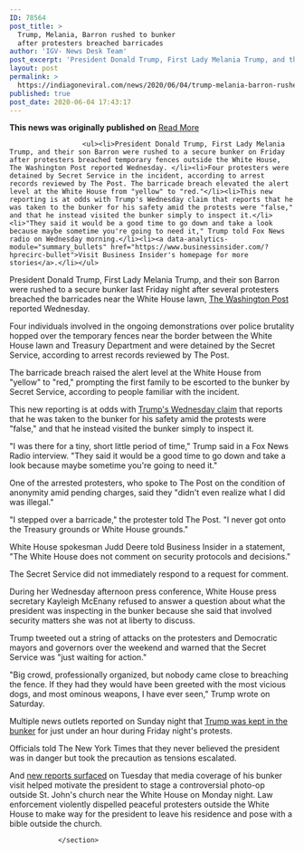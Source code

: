 ```yaml
---
ID: 78564
post_title: >
  Trump, Melania, Barron rushed to bunker
  after protesters breached barricades
author: 'IGV- News Desk Team'
post_excerpt: 'President Donald Trump, First Lady Melania Trump, and their son Barron were rushed to a secure bunker on Friday after protesters breached temporary fences outside the White House, The Washington Post reported Wednesday. Four protesters were detained by Secret Service in the incident, according to arrest records reviewed by The Post. The barricade breach elevated the&hellip;'
layout: post
permalink: >
  https://indiagoneviral.com/news/2020/06/04/trump-melania-barron-rushed-to-bunker-after-protesters-breached-barricades/78564/india-gone-viral/
published: true
post_date: 2020-06-04 17:43:17
---
```

<b>This news was originally published on</b> <a href="https://www.businessinsider.com/trump-rushed-to-bunker-after-protesters-breached-barricades-white-house-2020-6" class="button purchase" rel="nofollow noopener noreferrer" target="_blank">Read More</a> <br/><section data-post-type="post" data-track-content=""><div data-piano-inline-content-wrapper="" id="piano-inline-content-wrapper">

                      <ul><li>President Donald Trump, First Lady Melania Trump, and their son Barron were rushed to a secure bunker on Friday after protesters breached temporary fences outside the White House, The Washington Post reported Wednesday. </li><li>Four protesters were detained by Secret Service in the incident, according to arrest records reviewed by The Post. The barricade breach elevated the alert level at the White House from "yellow" to "red."</li><li>This new reporting is at odds with Trump's Wednesday claim that reports that he was taken to the bunker for his safety amid the protests were "false," and that he instead visited the bunker simply to inspect it.</li><li>"They said it would be a good time to go down and take a look because maybe sometime you're going to need it," Trump told Fox News radio on Wednesday morning.</li><li><a data-analytics-module="summary_bullets" href="https://www.businessinsider.com/?hprecirc-bullet">Visit Business Insider's homepage for more stories</a>.</li></ul>


<p>President Donald Trump, First Lady Melania Trump, and their son Barron were rushed to a secure bunker last Friday night after several protesters breached the barricades near the White House lawn, <a data-analytics-module="body_link" href="https://www.washingtonpost.com/politics/secret-service-moved-trump-to-secure-bunker-friday-after-protesters-breached-temporary-fences-near-white-house-complex/2020/06/03/e4ae77c2-a5b9-11ea-b619-3f9133bbb482_story.html">The Washington Post</a> reported Wednesday.</p><p>Four individuals involved in the ongoing demonstrations over police brutality hopped over the temporary fences near the border between the White House lawn and Treasury Department and were detained by the Secret Service, according to arrest records reviewed by The Post.</p><p>The barricade breach raised the alert level at the White House from "yellow" to "red," prompting the first family to be escorted to the bunker by Secret Service, according to people familiar with the incident.</p><p>This new reporting is at odds with <a data-analytics-module="body_link" href="https://www.businessinsider.com/trump-says-inspecting-white-house-bunker-not-hiding-dc-protests-2020-6">Trump's Wednesday claim</a> that reports that he was taken to the bunker for his safety amid the protests were "false," and that he instead visited the bunker simply to inspect it.</p>



<p>"I was there for a tiny, short little period of time," Trump said in a Fox News Radio interview. "They said it would be a good time to go down and take a look because maybe sometime you're going to need it."</p><p>One of the arrested protesters, who spoke to The Post on the condition of anonymity amid pending charges, said they "didn't even realize what I did was illegal."</p><p>"I stepped over a barricade," the protester told The Post. "I never got onto the Treasury grounds or White House grounds."</p><p>White House spokesman Judd Deere told Business Insider in a statement, "The White House does not comment on security protocols and decisions." </p>



<p>The Secret Service did not immediately respond to a request for comment. </p><p>During her Wednesday afternoon press conference, White House press secretary Kayleigh McEnany refused to answer a question about what the president was inspecting in the bunker because she said that involved security matters she was not at liberty to discuss. </p><p>Trump tweeted out a string of attacks on the protesters and Democratic mayors and governors over the weekend and warned that the Secret Service was "just waiting for action."</p><p>"Big crowd, professionally organized, but nobody came close to breaching the fence. If they had they would have been greeted with the most vicious dogs, and most ominous weapons, I have ever seen," Trump wrote on Saturday.</p>



<p>Multiple news outlets reported on Sunday night that <a data-analytics-module="body_link" href="https://www.businessinsider.com/trump-sheltered-in-white-house-secure-bunker-during-dc-protests-2020-5">Trump was kept in the bunker</a> for just under an hour during Friday night's protests. </p><p>Officials told The New York Times that they never believed the president was in danger but took the precaution as tensions escalated. </p><p>And <a data-analytics-module="body_link" href="https://www.businessinsider.com/trump-church-photo-op-in-fury-at-bunker-mockery-reports-2020-6">new reports surfaced</a> on Tuesday that media coverage of his bunker visit helped motivate the president to stage a controversial photo-op outside St. John's church near the White House on Monday night. Law enforcement violently dispelled peaceful protesters outside the White House to make way for the president to leave his residence and pose with a bible outside the church. </p>
                  </div>


                </section>